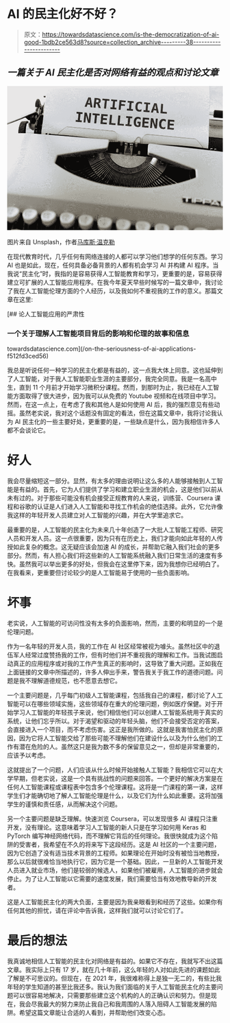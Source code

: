 # AI 的民主化好不好？

> 原文：<https://towardsdatascience.com/is-the-democratization-of-ai-good-1bdb2ce563d8?source=collection_archive---------38----------------------->

## *一篇关于 AI 民主化是否对网络有益的观点和讨论文章*

![](img/ca267548644f6ae4022b72ef37d0d47b.png)

图片来自 Unsplash，作者[马库斯·温克勒](https://unsplash.com/photos/tGBXiHcPKrM)

在现代教育时代，几乎任何有网络连接的人都可以学习他们想学的任何东西。学习 AI 也是如此，现在，任何具备必备背景的人都有机会学习 AI 并构建 AI 程序。当我说“民主化”时，我指的是容易获得人工智能教育和学习，更重要的是，容易获得建立可扩展的人工智能应用程序。在我今年夏天早些时候写的一篇文章中，我讨论了我在人工智能伦理方面的个人经历，以及我如何不重视我的工作的意义。那篇文章在这里:

[](/on-the-seriousness-of-ai-applications-f512fd3ced56) [## 论人工智能应用的严肃性

### 一个关于理解人工智能项目背后的影响和伦理的故事和信息

towardsdatascience.com](/on-the-seriousness-of-ai-applications-f512fd3ced56) 

我总是听说任何一种学习的民主化都是有益的，这一点我大体上同意。这也延伸到了人工智能，对于我人工智能职业生涯的主要部分，我完全同意。我是一名高中生，直到 11 个月前才开始学习微积分课程。然而，到那时为止，我已经在人工智能方面取得了很大进步，因为我可以从免费的 Youtube 视频和在线项目中学习。然而，在这一点上，在考虑了我和其他人是如何使用 AI 后，我的强烈意见有些动摇。虽然老实说，我对这个话题没有固定的看法，但在这篇文章中，我将讨论我认为 AI 民主化的一些主要好处，更重要的是，一些缺点是什么，因为我相信许多人都不会谈论它。

# 好人

我会尽量缩短这一部分。显然，有太多的理由说明让这么多的人能够接触到人工智能是有益的。首先，它为人们提供了学习和建立职业生涯的机会，这是他们以前从未有过的。对于那些可能没有机会接受正规教育的人来说，训练营、Coursera 课程和谷歌的认证是人们进入人工智能和寻找工作机会的绝佳选择。此外，它允许像我这样的年轻开发人员建立对人工智能的兴趣，并在大学里追求它。

最重要的是，人工智能的民主化为未来几十年创造了一大批人工智能工程师、研究人员和开发人员。这一点很重要，因为只有在历史上，我们才能向如此年轻的人传授如此复杂的概念。这无疑应该会加速 AI 的成长，并帮助它融入我们社会的更多部分。然而，有人担心我们将这些新的人工智能系统融入我们日常生活的速度有多快。虽然我可以举出更多的好处，但我会在这里停下来，因为我想你已经明白了。在我看来，更重要但讨论较少的是人工智能易于使用的一些负面影响。

# 坏事

老实说，人工智能的可访问性没有太多的负面影响，然而，主要的和明显的一个是伦理问题。

作为一名年轻的开发人员，我的工作在 AI 社区经常被视为噱头。虽然社区中的退伍军人经常过度赞扬我的工作，但有时他们并不重视我的理解和工作。当我试图启动真正的应用程序或对我的工作产生真正的影响时，这导致了重大问题。正如我在上面链接的文章中所描述的，许多人伸出手来，警告我关于我工作的道德问题。问题是我不理解道德规范，也不愿意去想它。

一个主要问题是，几乎每门初级人工智能课程，包括我自己的课程，都讨论了人工智能可以在哪些领域实施，这些领域存在重大的伦理问题，例如医疗保健。对于开始学习人工智能的年轻孩子来说，他们相信他们可以创建人工智能系统用于真实的系统，让他们忘乎所以。对于渴望和驱动的年轻头脑，他们不会接受否定的答案，会直接进入一个项目，而不考虑伤害。这正是我所做的。这就是我害怕民主化的原因，因为它将人工智能交给了那些可能不理解他们在建设什么以及为什么他们的工作有潜在危险的人。虽然这只是我为数不多的保留意见之一，但却是非常重要的，应该予以考虑。

这就提出了一个问题，人们应该从什么时候开始接触人工智能？我相信它可以在大学早期，但老实说，这是一个具有挑战性的问题来回答。一个更好的解决方案是在任何人工智能课程或课程表中包含多个伦理课程。这将是一门课程的第一课，这样学生们才能确切地了解人工智能伦理是什么，以及它们为什么如此重要。这将加强学生的谨慎和责任感，从而解决这个问题。

另一个主要问题是缺乏理解。快速浏览 Coursera，可以发现很多 AI 课程只注重开发，没有理论。这意味着学习人工智能的新人只是在学习如何用 Keras 和 PyTorch 编写神经网络代码，而不理解它背后的任何理论。我很快就成为这个陷阱的受害者，我希望在不久的将来写下这段经历。这是 AI 社区的一个主要问题，因为它创造了没有适当技术背景的工程师。如果理论在开始时没有被恰当地教授，那么以后就很难恰当地执行它，因为它是一个基础。因此，一旦新的人工智能开发人员进入就业市场，他们是较弱的候选人，如果他们被雇用，人工智能的进步就会停止。为了让人工智能以它需要的速度发展，我们需要恰当有效地教导新的开发者。

这是人工智能民主化的两大负面，主要是因为我亲眼看到和经历了这些。如果你有任何其他的担忧，请在评论中告诉我，这样我们就可以讨论它们了。

# 最后的想法

我真诚地相信人工智能的民主化对网络是有益的。如果它不存在，我就写不出这篇文章。我实际上只有 17 岁，就在几十年前，这么年轻的人对如此先进的课题如此了解是不可思议的。但现在，在 2021 年，我很难称得上是独一无二的，有些比我年轻的学生知道的甚至比我还多。我认为我们面临的关于人工智能民主化的主要问题可以很容易地解决，只需要那些建立这个机构的人的正确认识和努力。但是现在，我会尽我最大的努力来防止我自己和我周围的人落入阻碍人工智能发展的陷阱。希望这篇文章能让合适的人看到，并帮助他们改变心态。